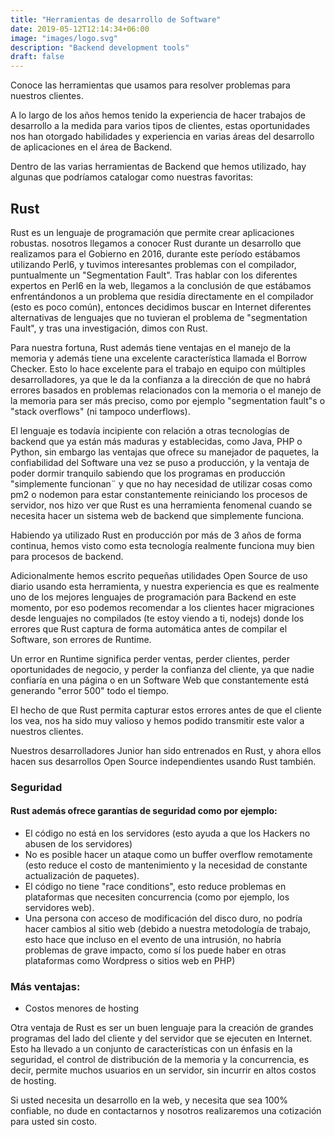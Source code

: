 ```yaml
---
title: "Herramientas de desarrollo de Software"
date: 2019-05-12T12:14:34+06:00
image: "images/logo.svg"
description: "Backend development tools"
draft: false
---
```


Conoce las herramientas que usamos para resolver problemas para nuestros clientes.

A lo largo de los años hemos tenido la experiencia de hacer trabajos de desarrollo
a la medida para varios tipos de clientes, estas oportunidades nos han otorgado
habilidades y experiencia en varias áreas del desarrollo de aplicaciones en el
área de Backend.

Dentro de las varias herramientas de Backend que hemos utilizado, hay algunas que
podríamos catalogar como nuestras favoritas:

## Rust

Rust es un lenguaje de programación que permite crear aplicaciones robustas.
nosotros llegamos a conocer Rust durante un desarrollo que realizamos para 
el Gobierno en 2016, durante este período estábamos utilizando Perl6, y tuvimos
interesantes problemas con el compilador, puntualmente un "Segmentation Fault".
Tras hablar con los diferentes expertos en Perl6 en la web, llegamos a la conclusión
de que estábamos enfrentándonos a un problema que residía directamente en
el compilador (esto es poco común), entonces decidimos buscar en Internet
diferentes alternativas de lenguajes que no tuvieran el problema de 
"segmentation Fault", y tras una investigación, dimos con Rust.

Para nuestra fortuna, Rust además tiene ventajas en el manejo de la memoria
y además tiene una excelente característica llamada el Borrow Checker.
Esto lo hace excelente para el trabajo en equipo con múltiples desarrolladores,
ya que le da la confianza a la dirección de que no habrá errores basados en problemas
relacionados con la memoria o el manejo de la memoria para ser más preciso,
como por ejemplo "segmentation fault"s o "stack overflows" (ni tampoco underflows).

El lenguaje es todavía incipiente con relación a otras tecnologías de backend
que ya están más maduras y establecidas, como Java, PHP o Python, sin embargo
las ventajas que ofrece su manejador de paquetes, la confiabilidad del Software
una vez se puso a producción, y la ventaja de poder dormir tranquilo sabiendo
que los programas en producción "simplemente funcionan¨ y que no hay necesidad
de utilizar cosas como pm2 o nodemon para estar constantemente reiniciando
los procesos de servidor, nos hizo ver que Rust es una herramienta fenomenal
cuando se necesita hacer un sistema web de backend que simplemente funciona.

Habiendo ya utilizado Rust en producción por más de 3 años de forma continua, hemos
visto como esta tecnología realmente funciona muy bien para procesos de backend.

Adicionalmente hemos escrito pequeñas utilidades Open Source de uso diario
usando esta herramienta, y nuestra experiencia es que es realmente uno de los
mejores lenguajes de programación para Backend en este momento, por eso
podemos recomendar a los clientes hacer migraciones desde lenguajes no compilados 
(te estoy viendo a ti, nodejs) donde los errores que Rust captura de forma automática 
antes de compilar el Software, son errores de Runtime.

Un error en Runtime significa perder ventas, perder clientes, perder oportunidades de
negocio, y perder la confianza del cliente, ya que nadie confiaría en una página
o en un Software Web que constantemente está generando "error 500" todo el tiempo.

El hecho de que Rust permita capturar estos errores antes de que el cliente
los vea, nos ha sido muy valioso y hemos podido transmitir este valor a nuestros clientes.

Nuestros desarrolladores Junior han sido entrenados en Rust, y ahora ellos hacen 
sus desarrollos Open Source independientes usando Rust también.

### Seguridad

#### Rust además ofrece garantías de seguridad como por ejemplo:

- El código no está en los servidores (esto ayuda a que los Hackers no abusen
  de los servidores)
- No es posible hacer un ataque como un buffer overflow remotamente (esto
  reduce el costo de mantenimiento y la necesidad de constante actualización
  de paquetes).
- El código no tiene "race conditions", esto reduce problemas en plataformas
  que necesiten concurrencia (como por ejemplo, los servidores web).
- Una persona con acceso de modificación del disco duro, no podría hacer
  cambios al sitio web (debido a nuestra metodología de trabajo, esto hace que
  incluso en el evento de una intrusión, no habría problemas de grave impacto, 
  como sí los puede haber en otras plataformas como Wordpress o sitios web en PHP)

### Más ventajas:

- Costos menores de hosting

Otra ventaja de Rust es ser un buen lenguaje para la creación de grandes programas 
del lado del cliente y del servidor que se ejecuten en Internet.
Esto ha llevado a un conjunto de características con un énfasis en la seguridad, 
el control de distribución de la memoria y la concurrencia, es decir, permite 
muchos usuarios en un servidor, sin incurrir en altos costos de hosting.

Si usted necesita un desarrollo en la web, y necesita que sea 100% confiable,
no dude en contactarnos y nosotros realizaremos una cotización para usted sin costo.

